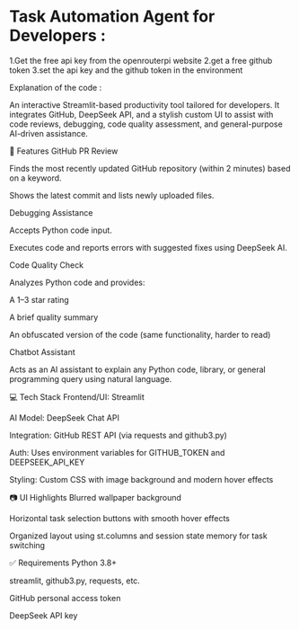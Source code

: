 # Task Automation Agent for Developers :

1.Get the free api key from the openrouterpi website
2.get a free github token
3.set the api key and the github token in the environment

Explanation of the code :

An interactive Streamlit-based productivity tool tailored for developers. It integrates GitHub, DeepSeek API, and a stylish custom UI to assist with code reviews, debugging, code quality assessment, and general-purpose AI-driven assistance.

🔧 Features
GitHub PR Review

Finds the most recently updated GitHub repository (within 2 minutes) based on a keyword.

Shows the latest commit and lists newly uploaded files.

Debugging Assistance

Accepts Python code input.

Executes code and reports errors with suggested fixes using DeepSeek AI.

Code Quality Check

Analyzes Python code and provides:

A 1–3 star rating

A brief quality summary

An obfuscated version of the code (same functionality, harder to read)

Chatbot Assistant

Acts as an AI assistant to explain any Python code, library, or general programming query using natural language.

💻 Tech Stack
Frontend/UI: Streamlit

AI Model: DeepSeek Chat API

Integration: GitHub REST API (via requests and github3.py)

Auth: Uses environment variables for GITHUB_TOKEN and DEEPSEEK_API_KEY

Styling: Custom CSS with image background and modern hover effects

📷 UI Highlights
Blurred wallpaper background

Horizontal task selection buttons with smooth hover effects

Organized layout using st.columns and session state memory for task switching

✅ Requirements
Python 3.8+

streamlit, github3.py, requests, etc.

GitHub personal access token

DeepSeek API key
